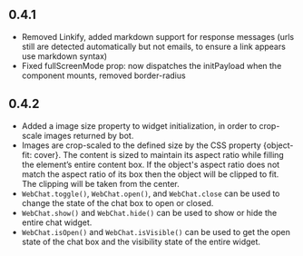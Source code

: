 ## 0.4.1

- Removed Linkify, added markdown support for response messages
(urls still are detected automatically but not emails, to ensure
a link appears use markdown syntax)
- Fixed fullScreenMode prop: now dispatches the initPayload 
when the component mounts, removed border-radius

## 0.4.2

- Added a image size property to widget initialization, in order
to crop-scale images returned by bot.
- Images are crop-scaled to the defined size by the CSS property
{object-fit: cover}. The content is sized to maintain its aspect 
ratio while filling the element’s entire content box. If the 
object's aspect ratio does not match the aspect ratio of its box
then the object will be clipped to fit. The clipping will be taken
from the center.
- `WebChat.toggle()`, `WebChat.open()`, and `WebChat.close` can be used to change the state of the chat box to open or closed.
- `WebChat.show()` and `WebChat.hide()` can be used to show or hide the entire chat widget.
- `WebChat.isOpen()` and `WebChat.isVisible()` can be used to get the open state of the chat box and the visibility state of the entire widget.

